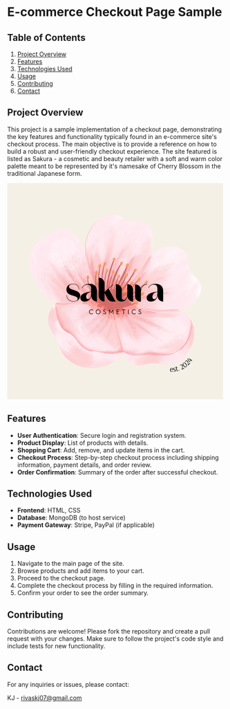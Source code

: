 # E-commerce Checkout Page Sample

## Table of Contents

1. [Project Overview](#project-overview)
2. [Features](#features)
3. [Technologies Used](#technologies-used)
4. [Usage](#usage)
5. [Contributing](#contributing)
6. [Contact](#contact)

## Project Overview

This project is a sample implementation of a checkout page, demonstrating the key features and functionality typically found in an e-commerce site's checkout process. The main objective is to provide a reference on how to build a robust and user-friendly checkout experience. The site featured is listed as Sakura - a cosmetic and beauty retailer with a soft and warm color palette meant to be represented by it's namesake of Cherry Blossom in the traditional Japanese form.

![Sakura Logo](<assets/Sakura - Logo.png>)

## Features

- **User Authentication**: Secure login and registration system.
- **Product Display**: List of products with details.
- **Shopping Cart**: Add, remove, and update items in the cart.
- **Checkout Process**: Step-by-step checkout process including shipping information, payment details, and order review.
- **Order Confirmation**: Summary of the order after successful checkout.

## Technologies Used

- **Frontend**: HTML, CSS
- **Database**: MongoDB (to host service)
- **Payment Gateway**: Stripe, PayPal (if applicable)

## Usage

1. Navigate to the main page of the site.
2. Browse products and add items to your cart.
3. Proceed to the checkout page.
4. Complete the checkout process by filling in the required information.
5. Confirm your order to see the order summary.

## Contributing

Contributions are welcome! Please fork the repository and create a pull request with your changes. Make sure to follow the project's code style and include tests for new functionality.

## Contact

For any inquiries or issues, please contact:

KJ - rivaskj07@gmail.com
